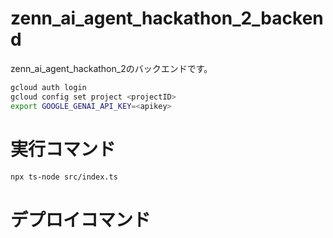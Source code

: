 # zenn_ai_agent_hackathon_2_backend
zenn_ai_agent_hackathon_2のバックエンドです。

```bash
gcloud auth login
gcloud config set project <projectID>
export GOOGLE_GENAI_API_KEY=<apikey>
```

# 実行コマンド

```bash
npx ts-node src/index.ts
```

# デプロイコマンド

```bash

```
